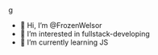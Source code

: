 g

- 👋 Hi, I’m @FrozenWelsor
- 👀 I’m interested in fullstack-developing
- 🌱 I’m currently learning JS
